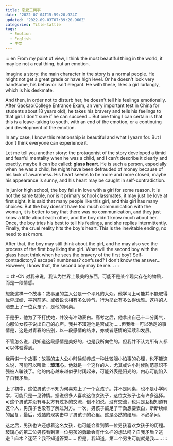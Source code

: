 ```yaml
---
title: 恋爱三两事
date: '2022-07-04T15:59:20.924Z'
updated: '2022-09-03T07:39:20.960Z'
categories: Title-tattle
tags:
  - Emotion
  - English
  - 中文
---
```


::: en
From my point of view, I think the most beautiful thing in the world, it may be not a real thing, but an emotion.

Imagine a story: the main character in the story is a normal people. He might not get a great grade or have high level. Or he doesn't look very handsome, his behavior isn't elegant. He with these, likes a girl lurkingly, which is his deskmate.

And then, in order not to disturb her, he doesn't tell his feelings emotionally. After Gaokao(College Entrance Exam, an very important test in China for students about 18 years old), he takes his bravery and tells his feelings to that girl. I don't sure if he can succeed... But one thing I can certain is that this is a leave-taking to youth, with an end of the emotion, or a continuing and development of the emotion.

In any case, I know this relationship is beautiful and what I yearn for. But I don't think everyone can experience it.

Let me tell you another story: the protagonist of the story developed a timid and fearful mentality when he was a child, and I can't describe it clearly and exactly, maybe it can be called: **glass heart**. He is such a person, especially when he was a child, he might have been defrauded of money because of his lack of awareness. His heart seems to be more and more closed, maybe his appearance is sunny, and his heart may be caught in self-contradiction.

In junior high school, the boy falls in love with a girl for some reason. It is not the same table, nor is it primary school classmates, it may just be love at first sight. It is said that many people like this girl, and this girl has many choices. But the boy doesn't have too much communication with the woman, it is better to say that there was no communication, and they just know a little about each other, and the boy didn't know much about her. Once, the boy tries his best to tell his feelings, and she replies intermittently. Finally, the cruel reality hits the boy's heart. This is the inevitable ending, no need to ask more.

After that, the boy may still think about the girl, and he may also see the process of the first boy liking the girl. What will the second boy with the glass heart think when he sees the bravery of the first boy? Self-contradictory? escape? numbness? confused? I don't know the answer... However, I know that, the second boy may be me...
:::

::: zh-CN
对我来说，我认为世界上最美的东西，可能不是某个现实存在的物质，而是一段情感。

想象这样一个故事：故事里的主人公是一个平凡的大众。他学习上可能并不能取得优异成绩、平列前茅。或者说长相有多么帅气，行为举止有多么得优雅。这样的人暗恋上了一位女孩子，是他的同桌。

于是乎，他为了不打扰她，并没有冲动表白。高考之后，他拿出自己十二分勇气，向那位女孩子说出自己的心声。我并不知道他是否成功……但我唯一可以确定的事情是，这是对青春的告别，以一段感情的结束，亦或者感情的延续和发展。

不管怎么说，我知道这段感情是美好的，也是我所向往的。但我并不认为所有人都可以体验得到。

我再讲一个故事：故事的主人公小时候就养成一种比较胆小怕事的心理，也不能这么说，可能可以叫做：**玻璃心**。他就是一个这样的人，尤其或许小时候防范意识不强被人骗钱了。他的内心越来越似乎封闭起来，可能外表是阳光的，内心可能陷入了自我矛盾。

上了初中，这位男孩子不知为何喜欢上了一个女孩子。并不是同桌，也不是小学同学，可能只是一见钟情。据说很多人喜欢这位女孩子，这位女孩子也有许多选择。可这个男孩并没有与女方有过多的交流，倒不如说，没有交流，也只是互相知道有这个人，男孩子也没有了解过对方。一次，男孩子鼓足了干劲想要表白，断断续续的回复，最后，残酷的现实击中了男孩子的心里。这是必然的结局，不必多问。

这之后，男孩也许还想着这名女孩，也可能会看到第一位男孩喜欢女孩子的历程。玻璃心的第二位男孩看到第一位男孩的勇敢会有什么样的想法吗？自我矛盾？逃避？麻木？迷茫？我不知道答案…… 但是，我知道，第二个男生可能就是我……
:::